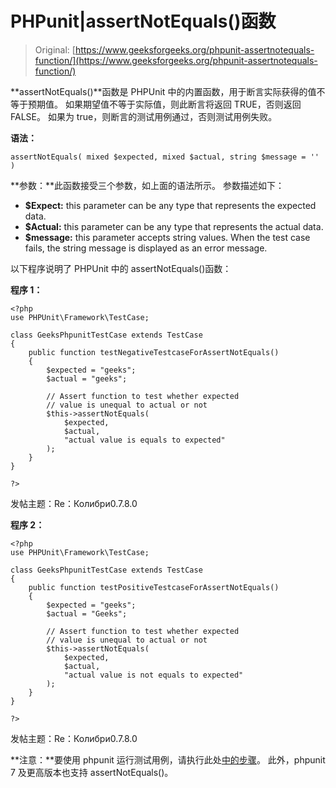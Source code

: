 # PHPunit|assertNotEquals()函数

> Original: [https://www.geeksforgeeks.org/phpunit-assertnotequals-function/](https://www.geeksforgeeks.org/phpunit-assertnotequals-function/)

**assertNotEquals()**函数是 PHPUnit 中的内置函数，用于断言实际获得的值不等于预期值。 如果期望值不等于实际值，则此断言将返回 TRUE，否则返回 FALSE。 如果为 true，则断言的测试用例通过，否则测试用例失败。

**语法：**

```
assertNotEquals( mixed $expected, mixed $actual, string $message = '' )

```

**参数：**此函数接受三个参数，如上面的语法所示。 参数描述如下：

*   **$Expect:** this parameter can be any type that represents the expected data.
*   **$Actual:** this parameter can be any type that represents the actual data.
*   **$message:** this parameter accepts string values. When the test case fails, the string message is displayed as an error message.

以下程序说明了 PHPUnit 中的 assertNotEquals()函数：

**程序 1：**

```
<?php
use PHPUnit\Framework\TestCase;

class GeeksPhpunitTestCase extends TestCase
{
    public function testNegativeTestcaseForAssertNotEquals()
    {
        $expected = "geeks";
        $actual = "geeks";

        // Assert function to test whether expected
        // value is unequal to actual or not
        $this->assertNotEquals(
            $expected,
            $actual,
            "actual value is equals to expected"
        );
    }
}

?>
```

发帖主题：Re：Колибри0.7.8.0

**程序 2：**

```
<?php
use PHPUnit\Framework\TestCase;

class GeeksPhpunitTestCase extends TestCase
{
    public function testPositiveTestcaseForAssertNotEquals()
    {
        $expected = "geeks";
        $actual = "Geeks";

        // Assert function to test whether expected
        // value is unequal to actual or not
        $this->assertNotEquals(
            $expected,
            $actual,
            "actual value is not equals to expected"
        );
    }
}

?>
```

发帖主题：Re：Колибри0.7.8.0

**注意：**要使用 phpunit 运行测试用例，请执行此处[中的步骤](https://www.jetbrains.com/help/phpstorm/using-phpunit-framework.html)。 此外，phpunit 7 及更高版本也支持 assertNotEquals()。